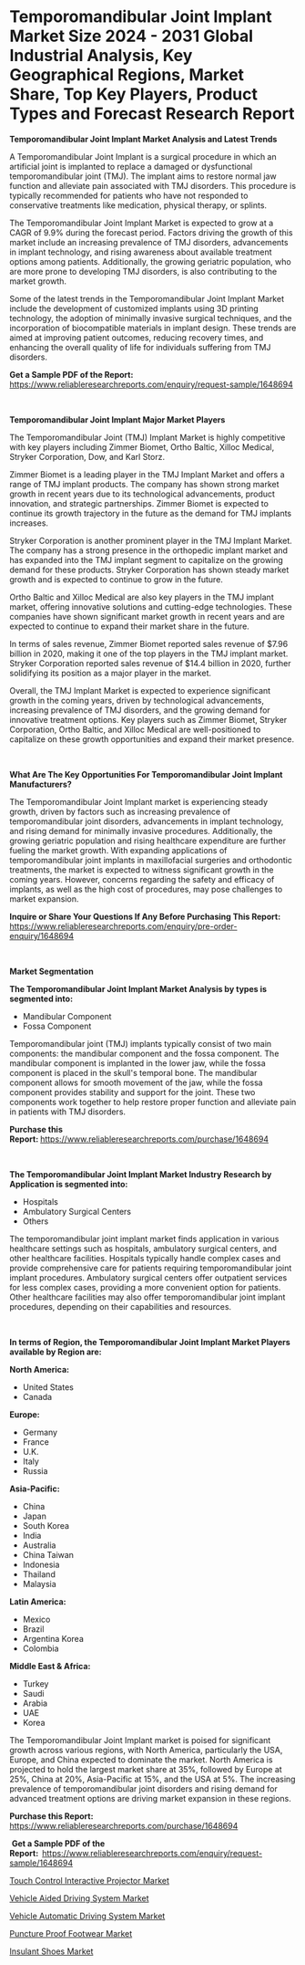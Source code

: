 <p><h1>Temporomandibular Joint Implant Market Size 2024 - 2031 Global Industrial Analysis, Key Geographical Regions, Market Share, Top Key Players, Product Types and Forecast Research Report</h1></p><p><strong>Temporomandibular Joint Implant Market Analysis and Latest Trends</strong></p>
<p><p>A Temporomandibular Joint Implant is a surgical procedure in which an artificial joint is implanted to replace a damaged or dysfunctional temporomandibular joint (TMJ). The implant aims to restore normal jaw function and alleviate pain associated with TMJ disorders. This procedure is typically recommended for patients who have not responded to conservative treatments like medication, physical therapy, or splints.</p><p>The Temporomandibular Joint Implant Market is expected to grow at a CAGR of 9.9% during the forecast period. Factors driving the growth of this market include an increasing prevalence of TMJ disorders, advancements in implant technology, and rising awareness about available treatment options among patients. Additionally, the growing geriatric population, who are more prone to developing TMJ disorders, is also contributing to the market growth.</p><p>Some of the latest trends in the Temporomandibular Joint Implant Market include the development of customized implants using 3D printing technology, the adoption of minimally invasive surgical techniques, and the incorporation of biocompatible materials in implant design. These trends are aimed at improving patient outcomes, reducing recovery times, and enhancing the overall quality of life for individuals suffering from TMJ disorders.</p></p>
<p><strong>Get a Sample PDF of the Report:&nbsp;</strong> <a href="https://www.reliableresearchreports.com/enquiry/request-sample/1648694">https://www.reliableresearchreports.com/enquiry/request-sample/1648694</a></p>
<p>&nbsp;</p>
<p><strong>Temporomandibular Joint Implant Major Market Players</strong></p>
<p><p>The Temporomandibular Joint (TMJ) Implant Market is highly competitive with key players including Zimmer Biomet, Ortho Baltic, Xilloc Medical, Stryker Corporation, Dow, and Karl Storz.</p><p>Zimmer Biomet is a leading player in the TMJ Implant Market and offers a range of TMJ implant products. The company has shown strong market growth in recent years due to its technological advancements, product innovation, and strategic partnerships. Zimmer Biomet is expected to continue its growth trajectory in the future as the demand for TMJ implants increases.</p><p>Stryker Corporation is another prominent player in the TMJ Implant Market. The company has a strong presence in the orthopedic implant market and has expanded into the TMJ implant segment to capitalize on the growing demand for these products. Stryker Corporation has shown steady market growth and is expected to continue to grow in the future.</p><p>Ortho Baltic and Xilloc Medical are also key players in the TMJ implant market, offering innovative solutions and cutting-edge technologies. These companies have shown significant market growth in recent years and are expected to continue to expand their market share in the future.</p><p>In terms of sales revenue, Zimmer Biomet reported sales revenue of $7.96 billion in 2020, making it one of the top players in the TMJ implant market. Stryker Corporation reported sales revenue of $14.4 billion in 2020, further solidifying its position as a major player in the market.</p><p>Overall, the TMJ Implant Market is expected to experience significant growth in the coming years, driven by technological advancements, increasing prevalence of TMJ disorders, and the growing demand for innovative treatment options. Key players such as Zimmer Biomet, Stryker Corporation, Ortho Baltic, and Xilloc Medical are well-positioned to capitalize on these growth opportunities and expand their market presence.</p></p>
<p>&nbsp;</p>
<p><strong>What Are The Key Opportunities For Temporomandibular Joint Implant Manufacturers?</strong></p>
<p><p>The Temporomandibular Joint Implant market is experiencing steady growth, driven by factors such as increasing prevalence of temporomandibular joint disorders, advancements in implant technology, and rising demand for minimally invasive procedures. Additionally, the growing geriatric population and rising healthcare expenditure are further fueling the market growth. With expanding applications of temporomandibular joint implants in maxillofacial surgeries and orthodontic treatments, the market is expected to witness significant growth in the coming years. However, concerns regarding the safety and efficacy of implants, as well as the high cost of procedures, may pose challenges to market expansion.</p></p>
<p><strong>Inquire or Share Your Questions If Any Before Purchasing This Report:</strong> <a href="https://www.reliableresearchreports.com/enquiry/pre-order-enquiry/1648694">https://www.reliableresearchreports.com/enquiry/pre-order-enquiry/1648694</a></p>
<p>&nbsp;</p>
<p><strong>Market Segmentation</strong></p>
<p><strong>The Temporomandibular Joint Implant Market Analysis by types is segmented into:</strong></p>
<p><ul><li>Mandibular Component</li><li>Fossa Component</li></ul></p>
<p><p>Temporomandibular joint (TMJ) implants typically consist of two main components: the mandibular component and the fossa component. The mandibular component is implanted in the lower jaw, while the fossa component is placed in the skull's temporal bone. The mandibular component allows for smooth movement of the jaw, while the fossa component provides stability and support for the joint. These two components work together to help restore proper function and alleviate pain in patients with TMJ disorders.</p></p>
<p><strong>Purchase this Report:&nbsp;</strong><a href="https://www.reliableresearchreports.com/purchase/1648694">https://www.reliableresearchreports.com/purchase/1648694</a></p>
<p>&nbsp;</p>
<p><strong>The Temporomandibular Joint Implant Market Industry Research by Application is segmented into:</strong></p>
<p><ul><li>Hospitals</li><li>Ambulatory Surgical Centers</li><li>Others</li></ul></p>
<p><p>The temporomandibular joint implant market finds application in various healthcare settings such as hospitals, ambulatory surgical centers, and other healthcare facilities. Hospitals typically handle complex cases and provide comprehensive care for patients requiring temporomandibular joint implant procedures. Ambulatory surgical centers offer outpatient services for less complex cases, providing a more convenient option for patients. Other healthcare facilities may also offer temporomandibular joint implant procedures, depending on their capabilities and resources.</p></p>
<p>&nbsp;</p>
<p><strong>In terms of Region, the Temporomandibular Joint Implant Market Players available by Region are:</strong></p>
<p>
    <p> <strong> North America: </strong>
        <ul>
            <li>United States</li>
            <li>Canada</li>
        </ul>
        </p> 
    <p> <strong> Europe: </strong>
        <ul>
            <li>Germany</li>
            <li>France</li>
            <li>U.K.</li>
            <li>Italy</li>
            <li>Russia</li>
        </ul>
        </p> 
    <p> <strong> Asia-Pacific: </strong>
        <ul>
            <li>China</li>
            <li>Japan</li>
            <li>South Korea</li>
            <li>India</li>
            <li>Australia</li>
            <li>China Taiwan</li>
            <li>Indonesia</li>
            <li>Thailand</li>
            <li>Malaysia</li>
        </ul>
        </p> 
    <p> <strong> Latin America: </strong>
        <ul>
            <li>Mexico</li>
            <li>Brazil</li>
            <li>Argentina Korea</li>
            <li>Colombia</li>
        </ul>
        </p> 
    <p> <strong> Middle East & Africa: </strong>
        <ul>
            <li>Turkey</li>
            <li>Saudi</li>
            <li>Arabia</li>
            <li>UAE</li>
            <li>Korea</li>
        </ul>
    </p>
    </p>
<p><p>The Temporomandibular Joint Implant market is poised for significant growth across various regions, with North America, particularly the USA, Europe, and China expected to dominate the market. North America is projected to hold the largest market share at 35%, followed by Europe at 25%, China at 20%, Asia-Pacific at 15%, and the USA at 5%. The increasing prevalence of temporomandibular joint disorders and rising demand for advanced treatment options are driving market expansion in these regions.</p></p>
<p><strong>Purchase this Report: </strong><a href="https://www.reliableresearchreports.com/purchase/1648694">https://www.reliableresearchreports.com/purchase/1648694</a></p>
<p>&nbsp;<strong>Get a Sample PDF of the Report:&nbsp;&nbsp;</strong><a href="https://www.reliableresearchreports.com/enquiry/request-sample/1648694">https://www.reliableresearchreports.com/enquiry/request-sample/1648694</a></p>
<p><strong></strong></p>
<p><p><a href="https://github.com/danielneavesallisons03mba/Market-Research-Report-List-1/blob/main/touch-control-interactive-projector-market.md">Touch Control Interactive Projector Market</a></p><p><a href="https://github.com/tamvrosiya/Market-Research-Report-List-3/blob/main/vehicle-aided-driving-system-market.md">Vehicle Aided Driving System Market</a></p><p><a href="https://github.com/pizolina/Market-Research-Report-List-3/blob/main/vehicle-automatic-driving-system-market.md">Vehicle Automatic Driving System Market</a></p><p><a href="https://github.com/changoleonlaverguenzanoexiste/Market-Research-Report-List-2/blob/main/puncture-proof-footwear-market.md">Puncture Proof Footwear Market</a></p><p><a href="https://github.com/dimitrishawkinswaynenp91rgz/Market-Research-Report-List-1/blob/main/insulant-shoes-market.md">Insulant Shoes Market</a></p></p>